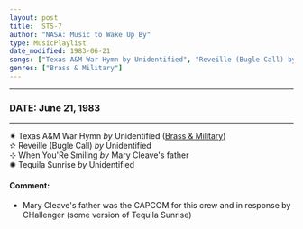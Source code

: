 ```yaml
---
layout: post
title:  STS-7
author: "NASA: Music to Wake Up By"
type: MusicPlaylist
date_modified: 1983-06-21
songs: ["Texas A&M War Hymn by Unidentified", "Reveille (Bugle Call) by Unidentified", "When You'Re Smiling by Mary Cleave's father", "Tequila Sunrise by Unidentified"]
genres: ["Brass & Military"]
---
```


----
### DATE: June 21, 1983
----
✷ Texas A&M War Hymn *by* Unidentified ([Brass & Military](https://www.discogs.com/genre/Brass%20%26%20Military)) <a target="blank_" href="https://www.discogs.com/Bill-Moffit-Texas-AM-Aggie-War-Hymn/release/14493590">
    <i class="fas fa-compact-disc"
       title="Discogs entry for this song"
       alt="Discogs entry for this song"
       style="font-size: 1.1em;"></i></a>
      &nbsp;<br />
✫ Reveille (Bugle Call) *by* Unidentified    &nbsp;<br />
⊹ When You'Re Smiling *by* Mary Cleave's father    &nbsp;<br />
✺ Tequila Sunrise *by* Unidentified  <a target="blank_" href="https://www.discogs.com/artist/5833904-Tequila-Sunrise-6">
    <i class="fas fa-compact-disc"
       title="Discogs entry for this song"
       alt="Discogs entry for this song"
       style="font-size: 1.1em;"></i></a>
    

#### Comment:
* Mary Cleave's father was the CAPCOM for this crew
and in response by CHallenger (some version of Tequila Sunrise)



<br/>
<center>
	<a target="_blank"
	   href="https://twitter.com/intent/tweet?hashtags=Space,NASA,Playlist,NASAWakeupCalls,SpaceProgram&text=🚀 {{ page.author}}, '{{ page.songs.first }}' {{ page.title }}, {{ page.date | date: '%B %d, %Y' }}, {{ site.url }}{{ page.url }}&via=nasawakeupcalls"><i class="fab fa-twitter" title="Tweet this page" alt="Tweet this page" style="font-size: 1.3em;"></i></a>
	&nbsp; 	<i class="fas fa-user-astronaut" style="font-size: 1.5em;"></i> &nbsp;
    <a id="custom_amazon_link"
       type="amzn" search="#"
       category="popular music">
    <i class="fab fa-amazon" style="font-size: 1.3em;"></i></a>
</center>

<!-- Randomly resolve an individual entry from a song array -->
<script src="/assets/javascript/seedrandom.min.js"></script>
<script>
  var wake_me_up = ["Texas A&M War Hymn by Unidentified", "Reveille (Bugle Call) by Unidentified", "When You'Re Smiling by Mary Cleave's father", "Tequila Sunrise by Unidentified"];
  var prng = new Math.seedrandom();
  function randomSong() {
    song = wake_me_up[Math.floor(Math.random() * wake_me_up.length)];
    var amazon_link = document.getElementById("custom_amazon_link");
    amazon_link.setAttribute("search", song);
  }
  window.onload = randomSong();
</script>
